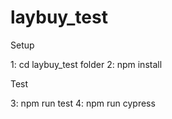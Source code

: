 # laybuy_test

Setup

1: cd laybuy_test folder
2: npm install

Test

3: npm run test
4: npm run cypress

